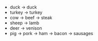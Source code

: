 - duck -> duck
- turkey -> turkey
- cow -> beef -> steak
- sheep -> lamb
- deer -> venison
- pig -> pork -> ham -> bacon -> sausages
